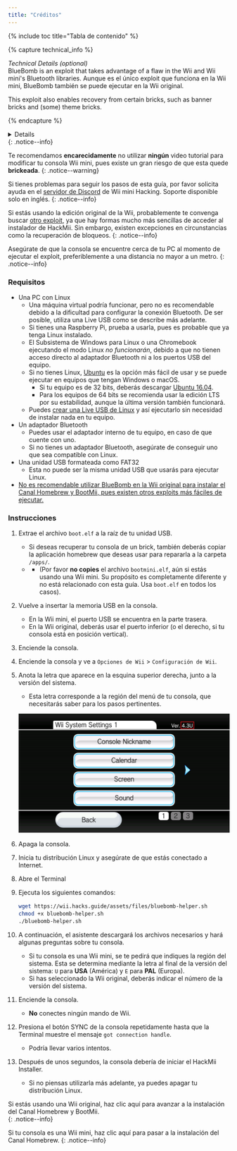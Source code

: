 ```yaml
---
title: "Créditos"
---
```


{% include toc title="Tabla de contenido" %}

{% capture technical_info %}
<summary><em>Technical Details (optional)</em></summary>
BlueBomb is an exploit that takes advantage of a flaw in the Wii and Wii mini's Bluetooth libraries. Aunque es el único exploit que funciona en la Wii mini, BlueBomb también se puede ejecutar en la Wii original.

This exploit also enables recovery from certain bricks, such as banner bricks and (some) theme bricks.

{% endcapture %}
<details>{{ technical_info | markdownify }}</details>
{: .notice--info}

Te recomendamos **encarecidamente** no utilizar **ningún** video tutorial para modificar tu consola Wii mini, pues existe un gran riesgo de que esta quede **brickeada**.
{: .notice--warning}

Si tienes problemas para seguir los pasos de esta guía, por favor solicita ayuda en el [servidor de Discord](https://discord.gg/6ryxnkS) de Wii mini Hacking. Soporte disponible solo en inglés.
{: .notice--info}

Si estás usando la edición original de la Wii, probablemente te convenga buscar [otro exploit](get-started), ya que hay formas mucho más sencillas de acceder al instalador de HackMii. Sin embargo, existen excepciones en circunstancias como la recuperación de bloqueos.
{: .notice--info}

Asegúrate de que la consola se encuentre cerca de tu PC al momento de ejecutar el exploit, preferiblemente a una distancia no mayor a un metro.
{: .notice--info}

### Requisitos

* Una PC con Linux
    * Una máquina virtual podría funcionar, pero no es recomendable debido a la dificultad para configurar la conexión Bluetooth. De ser posible, utiliza una Live USB como se describe más adelante.
    * Si tienes una Raspberry Pi, prueba a usarla, pues es probable que ya tenga Linux instalado.
    * El Subsistema de Windows para Linux o una Chromebook ejecutando el modo Linux *no funcionarán*, debido a que no tienen acceso directo al adaptador Bluetooth ni a los puertos USB del equipo.
    * Si no tienes Linux, [Ubuntu](https://ubuntu.com/download/desktop) es la opción más fácil de usar y se puede ejecutar en equipos que tengan Windows o macOS.
        * Si tu equipo es de 32 bits, deberás descargar [Ubuntu 16.04](http://releases.ubuntu.com/16.04/).
        * Para los equipos de 64 bits se recomienda usar la edición LTS por su estabilidad, aunque la última versión también funcionará.
    * Puedes [crear una Live USB de Linux](https://ubuntu.com/tutorials/tutorial-create-a-usb-stick-on-windows#1-overview) y así ejecutarlo sin necesidad de instalar nada en tu equipo.
* Un adaptador Bluetooth
    * Puedes usar el adaptador interno de tu equipo, en caso de que cuente con uno.
    * Si no tienes un adaptador Bluetooth, asegúrate de conseguir uno que sea compatible con Linux.
* Una unidad USB formateada como FAT32
    * Esta no puede ser la misma unidad USB que usarás para ejecutar Linux.
* [No es recomendable utilizar BlueBomb en la Wii original para instalar el Canal Homebrew y BootMii, pues existen otros exploits más fáciles de ejecutar.](https://bootmii.org/download/)

### Instrucciones

1. Extrae el archivo `boot.elf` a la raíz de tu unidad USB.
    + Si deseas recuperar tu consola de un brick, también deberás copiar la aplicación homebrew que deseas usar para repararla a la carpeta `/apps/`.
    + - (Por favor **no copies** el archivo `bootmini.elf`, aún si estás usando una Wii mini. Su propósito es completamente diferente y no está relacionado con esta guía. Usa `boot.elf` en todos los casos).
1. Vuelve a insertar la memoria USB en la consola.
    + En la Wii mini, el puerto USB se encuentra en la parte trasera.
    + En la Wii original, deberás usar el puerto inferior (o el derecho, si tu consola está en posición vertical).
1. Enciende la consola.
1. Enciende la consola y ve a `Opciones de Wii` > `Configuración de Wii`.
1. Anota la letra que aparece en la esquina superior derecha, junto a la versión del sistema.
    + Esta letra corresponde a la región del menú de tu consola, que necesitarás saber para los pasos pertinentes.

    ![](/images/wii/SystemMenuVersion.png)

1. Apaga la consola.
1. Inicia tu distribución Linux y asegúrate de que estás conectado a Internet.
1. Abre el Terminal
1. Ejecuta los siguientes comandos:

    ```bash
    wget https://wii.hacks.guide/assets/files/bluebomb-helper.sh
    chmod +x bluebomb-helper.sh
    ./bluebomb-helper.sh
    ```

1. A continuación, el asistente descargará los archivos necesarios y hará algunas preguntas sobre tu consola.
    + Si tu consola es una Wii mini, se te pedirá que indiques la región del sistema. Esta se determina mediante la letra al final de la versión del sistema: `U` para **USA** (América) y `E` para **PAL** (Europa).
    + Si has seleccionado la Wii original, deberás indicar el número de la versión del sistema.
1. Enciende la consola.
    + **No** conectes ningún mando de Wii.
1. Presiona el botón SYNC de la consola repetidamente hasta que la Terminal muestre el mensaje `got connection handle`.
    + Podría llevar varios intentos.
1. Después de unos segundos, la consola debería de iniciar el HackMii Installer.
    + Si no piensas utilizarla más adelante, ya puedes apagar tu distribución Linux.

Si estás usando una Wii original, haz clic aquí para avanzar a la instalación del Canal Homebrew y BootMii.<br>
{: .notice--info}

Si tu consola es una Wii mini, haz clic aquí para pasar a la instalación del Canal Homebrew.
{: .notice--info}
